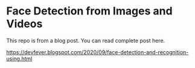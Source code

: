 # Face Detection from Images and Videos

This repo is from a blog post. You can read complete post here.

https://devfever.blogspot.com/2020/09/face-detection-and-recognition-using.html
